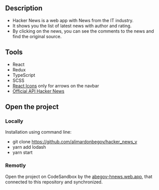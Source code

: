 ## Description
- Hacker News is a web app with News from the IT industry.
- It shows you the list of latest news with author and rating. 
- By clicking on the news, you can see the comments to the news and find the original source. 

## Tools
- React
- Redux
- TypeScript
- SCSS
- [React Icons](https://react-icons.github.io/react-icons/) only for arrows on the navbar
- [Official API Hacker News](https://github.com/HackerNews/API)


## Open the project
### Locally
Installation using command line:
- git clone https://github.com/alimardonbegov/hacker_news_y
- yarn add lodash
- yarn start

### Remotly
Open the project on CodeSandbox by the [abegov-hnews.web.app](https://abegov-hnews.web.app/), that connected to this repository and synchronized.
